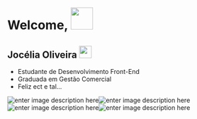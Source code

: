 
# Welcome, <img src="https://camo.githubusercontent.com/fb070d9f71a64edbafed08519130d75e7e0a0a69665d50d94ad095157f702e59/68747470733a2f2f6d656469612e67697068792e636f6d2f6d656469612f6d47634e6a736657416a593541455a4e77362f67697068792e676966" width="50" data-canonical-src="https://media.giphy.com/media/mGcNjsfWAjY5AEZNw6/giphy.gif" style="max-width:100%;">
## Jocélia Oliveira <img src="https://camo.githubusercontent.com/faae605b04fd3b4b98f2f7edf4b6dd5f9bed18ca43414ee7cfdb41c461f7482d/68747470733a2f2f656d6f6a69732e736c61636b6d6f6a69732e636f6d2f656d6f6a69732f696d616765732f313630303938373732372f31303632342f6368696c6c776361745f796f75747562652e706e673f31363030393837373237" width="28" data-canonical-src="https://emojis.slackmojis.com/emojis/images/1600987727/10624/chillwcat_youtube.png?1600987727" style="max-width:100%;">

 - Estudante de Desenvolvimento Front-End
 -  Graduada em Gestão Comercial
 - Feliz ect e tal...

![enter image description here](https://img.shields.io/badge/CSS3-1572B6?style=for-the-badge&logo=css3&logoColor=white)![enter image description here](https://img.shields.io/badge/HTML5-E34F26?style=for-the-badge&logo=html5&logoColor=white)![enter image description here](https://img.shields.io/badge/JavaScript-323330?style=for-the-badge&logo=javascript&logoColor=F7DF1E)![enter image description here](https://img.shields.io/badge/GitHub-100000?style=for-the-badge&logo=github&logoColor=white)
